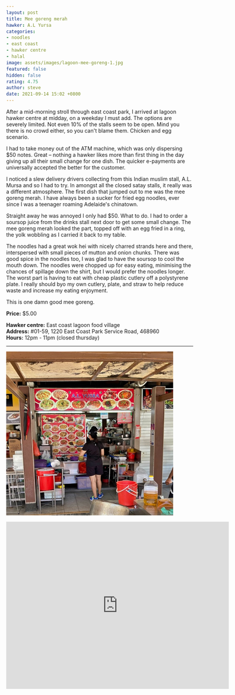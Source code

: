 ```yaml
---
layout: post
title: Mee goreng merah
hawker: A.L Yursa
categories:
- noodles
- east coast
- hawker centre
- halal
image: assets/images/lagoon-mee-goreng-1.jpg
featured: false
hidden: false
rating: 4.75
author: steve
date: 2021-09-14 15:02 +0800
---
```

After a mid-morning stroll through east coast park, I arrived at lagoon hawker centre at midday, on a weekday I must add. The options are severely limited. Not even 10% of the stalls seem to be open. Mind you there is no crowd either, so you can't blame them. Chicken and egg scenario.

I had to take money out of the ATM machine, which was only dispersing $50 notes. Great – nothing a hawker likes more than first thing in the day giving up all their small change for one dish. The quicker e-payments are universally accepted the better for the customer.

I noticed a slew delivery drivers collecting from this Indian muslim stall, A.L. Mursa and so I had to try. In amongst all the closed satay stalls, it really was a different atmosphere. The first dish that jumped out to me was the mee goreng merah. I have always been a sucker for fried egg noodles, ever since I was a teenager roaming Adelaide's chinatown.

Straight away he was annoyed I only had $50. What to do. I had to order a soursop juice from the drinks stall next door to get some small change. The mee goreng merah looked the part, topped off with an egg fried in a ring, the yolk wobbling as I carried it back to my table.

The noodles had a great wok hei with nicely charred strands here and there, interspersed with small pieces of mutton and onion chunks. There was good spice in the noodles too, I was glad to have the soursop to cool the mouth down. The noodles were chopped up for easy eating, minimising the chances of spillage down the shirt, but I would prefer the noodles longer. The worst part is having to eat with cheap plastic cutlery off a polystyrene plate. I really should byo my own cutlery, plate, and straw to help reduce waste and increase my eating enjoyment.

This is one damn good mee goreng.

**Price:** $5.00  

**Hawker centre:** East coast lagoon food village  
**Address:** #01-59, 1220 East Coast Park Service Road, 468960  
**Hours:** 12pm - 11pm (closed thursday)  

***  

![A.L. Yursa](/assets/images/lagoon-mee-goreng-2.jpg "A.L. Yursa")

<iframe src="https://www.google.com/maps/embed?pb=!1m18!1m12!1m3!1d3988.78049912728!2d103.93275511475396!3d1.3068680990468287!2m3!1f0!2f0!3f0!3m2!1i1024!2i768!4f13.1!3m3!1m2!1s0x31da18764013f43b%3A0x6cfef20f595a57b0!2sEast%20Coast%20Lagoon%20Food%20Village!5e0!3m2!1sen!2ssg!4v1567135621194!5m2!1sen!2ssg" width="600" height="450" frameborder="0" style="border:0;" allowfullscreen=""></iframe>